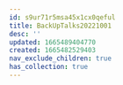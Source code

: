 ```yaml
---
id: s9ur71r5msa45x1cx0qeful
title: BackUpTalks20221001
desc: ''
updated: 1665489404770
created: 1665482529403
nav_exclude_children: true
has_collection: true
---
```

